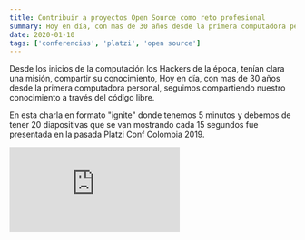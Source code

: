 ```yaml
---
title: Contribuir a proyectos Open Source como reto profesional
summary: Hoy en día, con mas de 30 años desde la primera computadora personal, seguimos compartiendo nuestro conocimiento a través del código libre.
date: 2020-01-10
tags: ['conferencias', 'platzi', 'open source']
---
```


Desde los inicios de la computación los Hackers de la época, tenían clara una misión, compartir su conocimiento, Hoy en día, con mas de 30 años desde la primera computadora personal, seguimos compartiendo nuestro conocimiento a través del código libre.

En esta charla en formato "ignite" donde tenemos 5 minutos y debemos de tener 20 diapositivas que se van mostrando cada 15 segundos fue presentada en la pasada Platzi Conf Colombia 2019.

<div className="embed-container">
<iframe src="https://www.youtube.com/embed/dsnN1x48kVs" title="YouTube video player" frameborder="0" allow="accelerometer; autoplay; clipboard-write; encrypted-media; gyroscope; picture-in-picture" allowfullscreen></iframe>
</div>
